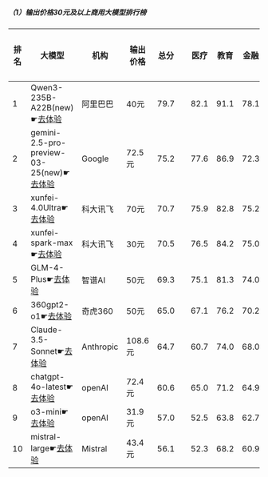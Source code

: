 ##### （1）输出价格30元及以上商用大模型排行榜
|排名|大模型|机构|输出价格|总分| |医疗|教育|金融|法律|行政公务|心理健康|推理与数学计算|语言与指令遵从|
|---|-----|---|-------|---|-|----|---|---|---|------|-------|-----------|------------|
|1|Qwen3-235B-A22B(new)☛[去体验](https://easyllm.site/static/modelcompare.html?type=open-source)|阿里巴巴|40元|79.7| |        82.1|91.1|78.1|70.0|        90.0|62.5|        83.7|79.8|
|2|gemini-2.5-pro-preview-03-25(new)☛[去体验](https://easyllm.site/static/modelcompare.html?type=proprietary)|Google|72.5元|75.2| |        77.6|86.9|72.3|53.3|        90.0|52.5|        86.7|82.6|
|3|xunfei-4.0Ultra☛[去体验](https://easyllm.site/static/modelcompare.html?type=proprietary)|科大讯飞|70元|70.7| |        75.9|82.8|75.2|64.0|        68.7|61.2|        60.4|77.4|
|4|xunfei-spark-max☛[去体验](https://easyllm.site/static/modelcompare.html?type=proprietary)|科大讯飞|30元|70.5| |        76.5|84.2|75.0|65.3|        69.0|59.0|        60.4|74.7|
|5|GLM-4-Plus☛[去体验](https://easyllm.site/static/modelcompare.html?type=proprietary)|智谱AI|50元|69.3| |        75.1|81.3|74.0|61.3|        71.8|59.0|        55.2|76.5|
|6|360gpt2-o1☛[去体验](https://easyllm.site/static/modelcompare.html?type=proprietary)|奇虎360|50元|65.0| |        67.1|76.2|70.2|47.7|        70.0|52.0|        67.3|69.2|
|7|Claude-3.5-Sonnet☛[去体验](https://easyllm.site/static/modelcompare.html?type=proprietary)|Anthropic|108.6元|64.7| |        60.7|74.0|68.0|50.9|        80.0|40.5|        63.6|79.7|
|8|chatgpt-4o-latest☛[去体验](https://easyllm.site/static/modelcompare.html?type=proprietary)|openAI|72.4元|60.6| |        65.0|71.2|64.9|37.0|        56.0|49.5|        63.6|77.7|
|9|o3-mini☛[去体验](https://easyllm.site/static/modelcompare.html?type=proprietary)|openAI|31.9元|57.0| |        52.5|63.8|62.7|30.3|        52.0|42.5|        82.2|70.1|
|10|mistral-large☛[去体验](https://easyllm.site/static/modelcompare.html?type=proprietary)|Mistral|43.4元|56.1| |        52.3|68.2|60.9|32.6|        59.0|47.1|        58.4|70.7|
    
